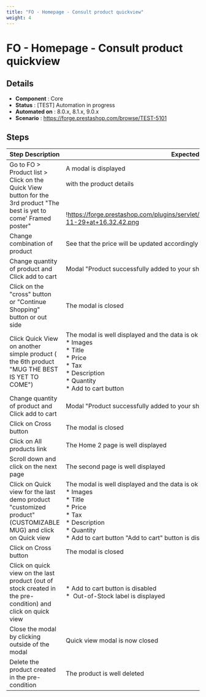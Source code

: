 ```yaml
---
title: "FO - Homepage - Consult product quickview"
weight: 4
---
```


# FO - Homepage - Consult product quickview
## Details
* **Component** : Core
* **Status** : [TEST] Automation in progress
* **Automated on** : 8.0.x, 8.1.x, 9.0.x
* **Scenario** : https://forge.prestashop.com/browse/TEST-5101

## Steps
| Step Description | Expected result |
| ----- | ----- |
| Go to FO > Product list > Click on the Quick View button for the 3rd product "The best is yet to come' Framed poster" | A modal is displayed<br><br>with the product details<br><br> <br><br>!https://forge.prestashop.com/plugins/servlet/raven/attachment/637/Screenshot+2021-11-29+at+16.32.42.png|width=625,height=309! |
| Change combination of product | See that the price will be updated accordingly |
| Change quantity of product and Click add to cart | Modal "Product successfully added to your shopping cart" is displayed |
| Click on the "cross" button  or "Continue Shopping" button or out side | The modal is closed |
| Click Quick View on another simple product ( the 6th product "MUG THE BEST IS YET TO COME") | The modal is well displayed and the data is ok <br> * Images<br> * Title<br> * Price<br> * Tax<br> * Description<br> * Quantity<br> * Add to cart button |
| Change quantity of product and Click add to cart | Modal "Product successfully added to your shopping cart" is displayed |
| Click on Cross button | The modal is closed |
| Click on All products link | The Home 2 page is well displayed |
| Scroll down and click on the next page | The second page is well displayed |
| Click on Quick view for the last demo product "customized product" (CUSTOMIZABLE MUG) and click on Quick view | The modal is well displayed and the data is ok <br> * Images<br> * Title<br> * Price<br> * Tax<br> * Description<br> * Quantity<br> * Add to cart button "Add to cart" button is disabled |
| Click on Cross button | The modal is closed |
| Click on quick view on the last product (out of stock created in the pre-condition) and click on quick view | * Add to cart button is disabled<br> *  Out-of-Stock label is displayed |
| Close the modal by clicking outside of the modal | Quick view modal is now closed |
| Delete the product created in the pre-condition | The product is well deleted |
